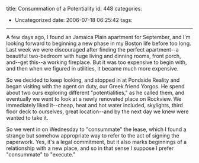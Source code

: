 title: Consummation of a Potentiality
id: 448
categories:
  - Uncategorized
date: 2006-07-18 06:25:42
tags:
---

A few days ago, I found an Jamaica Plain apartment for September, and I'm looking forward to beginning a new phase in my Boston life before too long. Last week we were discouraged after finding the perfect apartment--a beautiful two-bedroom with huge living and dinning rooms, front porch, and--get this--a working fireplace. But it was too expensive to begin with, and then when we figured in utilities, it became much more expensive.

So we decided to keep looking, and stopped in at Pondside Reality and began visiting with the agent on duty, our Greek friend Yorgos. He spend about two ours exploring different "potentialities," as he called them, and eventually we went to look at a newly renovated place on Rockview. We immediately liked it--cheap, heat and hot water included, skylights, third floor deck to ourselves, great location--and by the next day we knew were wanted to take it.

So we went in on Wednesday to "consummate" the lease, which I found a strange but somehow appropriate way to refer to the act of signing the paperwork. Yes, it's a legal commitment, but it also marks beginnings of a relationship with a new place, and so in that sense I suppose I prefer "consummate" to "execute."